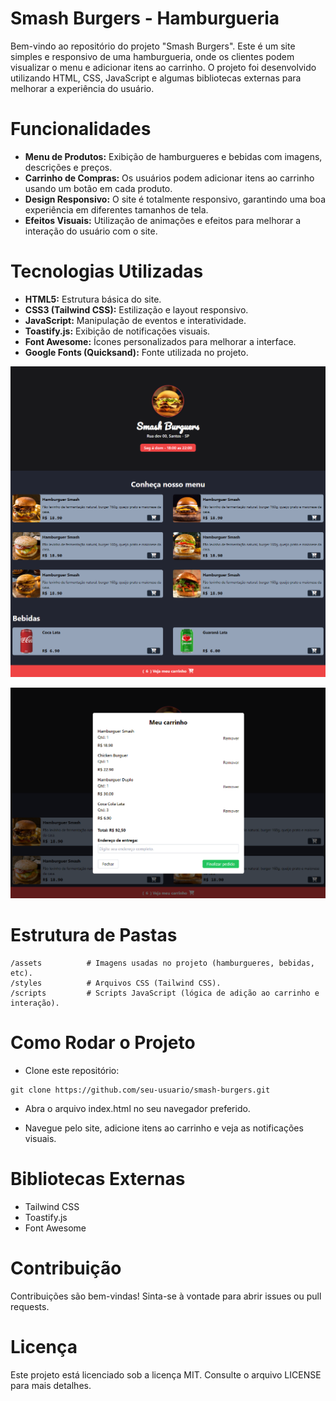 # Smash Burgers - Hamburgueria
Bem-vindo ao repositório do projeto "Smash Burgers". Este é um site simples e responsivo de uma hamburgueria, onde os clientes podem visualizar o menu e adicionar itens ao carrinho. O projeto foi desenvolvido utilizando HTML, CSS, JavaScript e algumas bibliotecas externas para melhorar a experiência do usuário.

# Funcionalidades
- **Menu de Produtos:** Exibição de hamburgueres e bebidas com imagens, descrições e preços.
- **Carrinho de Compras:** Os usuários podem adicionar itens ao carrinho usando um botão em cada produto.
- **Design Responsivo:** O site é totalmente responsivo, garantindo uma boa experiência em diferentes tamanhos de tela.
- **Efeitos Visuais:** Utilização de animações e efeitos para melhorar a interação do usuário com o site.

# Tecnologias Utilizadas
- **HTML5:** Estrutura básica do site.
- **CSS3 (Tailwind CSS):** Estilização e layout responsivo.
- **JavaScript:** Manipulação de eventos e interatividade.
- **Toastify.js:** Exibição de notificações visuais.
- **Font Awesome:** Ícones personalizados para melhorar a interface.
- **Google Fonts (Quicksand):** Fonte utilizada no projeto.



![img](screencapture1-hamburgueria-v1.png)


![img](screencapture2-hamburgueria-v1.png)


# Estrutura de Pastas

```
/assets          # Imagens usadas no projeto (hamburgueres, bebidas, etc).
/styles          # Arquivos CSS (Tailwind CSS).
/scripts         # Scripts JavaScript (lógica de adição ao carrinho e interação).
```

# Como Rodar o Projeto
- Clone este repositório:

```
git clone https://github.com/seu-usuario/smash-burgers.git
```

- Abra o arquivo index.html no seu navegador preferido.

- Navegue pelo site, adicione itens ao carrinho e veja as notificações visuais.

# Bibliotecas Externas
- Tailwind CSS
- Toastify.js
- Font Awesome
  
# Contribuição
Contribuições são bem-vindas! Sinta-se à vontade para abrir issues ou pull requests.

# Licença
Este projeto está licenciado sob a licença MIT. Consulte o arquivo LICENSE para mais detalhes.



